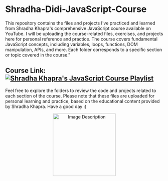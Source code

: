 # Shradha-Didi-JavaScript-Course

This repository contains the files and projects I've practiced and learned from Shradha Khapra's comprehensive JavaScript course available on YouTube. I will be uploading the course-related files, exercises, and projects here for personal reference and practice. The course covers fundamental JavaScript concepts, including variables, loops, functions, DOM manipulation, APIs, and more. Each folder corresponds to a specific section or topic covered in the course."

## Course Link: [![Shradha Khapra's JavaScript Course Playlist](https://img.shields.io/badge/Youtube-Playlist-red)](https://www.youtube.com/playlist?list=PLGjplNEQ1it_oTvuLRNqXfz_v_0pq6unW)

Feel free to explore the folders to review the code and projects related to each section of the course. Please note that these files are uploaded for personal learning and practice, based on the educational content provided by Shradha Khapra. 
Have a good day :)

<p align="center">
<img src="https://mir-s3-cdn-cf.behance.net/project_modules/max_1200/06f21a161921919.63cd7887d0a70.gif" alt="Image Description " height="200">
</p>
